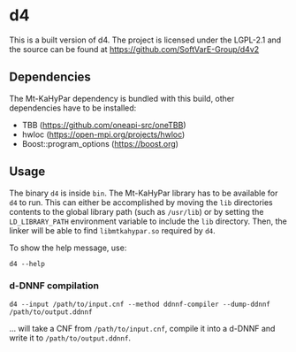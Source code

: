 # d4

This is a built version of d4.
The project is licensed under the LGPL-2.1 and the source can be found at https://github.com/SoftVarE-Group/d4v2

## Dependencies

The Mt-KaHyPar dependency is bundled with this build, other dependencies have to be installed:

- TBB (https://github.com/oneapi-src/oneTBB)
- hwloc (https://open-mpi.org/projects/hwloc)
- Boost::program_options (https://boost.org)

## Usage

The binary `d4` is inside `bin`.
The Mt-KaHyPar library has to be available for `d4` to run.
This can either be accomplished by moving the `lib` directories contents to the global library path (such as `/usr/lib`)
or by setting the `LD_LIBRARY_PATH` environment variable to include the `lib` directory.
Then, the linker will be able to find `libmtkahypar.so` required by `d4`.

To show the help message, use:

```
d4 --help
```

### d-DNNF compilation

```
d4 --input /path/to/input.cnf --method ddnnf-compiler --dump-ddnnf /path/to/output.ddnnf
```

... will take a CNF from `/path/to/input.cnf`, compile it into a d-DNNF and write it to `/path/to/output.ddnnf`.
